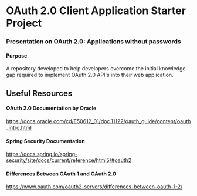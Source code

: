 # OAuth 2.0 Client Application Starter Project
### Presentation on OAuth 2.0: Applications without passwords

#### Purpose
A repository developed to help developers overcome the initial knowledge gap required to implement OAuth 2.0 API's into their web application.


## Useful Resources

#### OAuth 2.0 Documentation by Oracle
https://docs.oracle.com/cd/E50612_01/doc.11122/oauth_guide/content/oauth_intro.html

#### Spring Security Documentation
https://docs.spring.io/spring-security/site/docs/current/reference/html5/#oauth2

#### Differences Between OAuth 1 and OAuth 2.0
https://www.oauth.com/oauth2-servers/differences-between-oauth-1-2/
